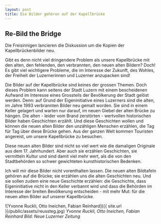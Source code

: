 ```yaml
---
layout: post
title: Die Bilder gehören auf der Kapellbrücke
---
```


## Re-Bild the Bridge
Die Freisinnigen lancieren die Diskussion um die Kopien der Kapellbrückenbilder neu.

Gibt es denn nicht viel dringendere Problem als unsere Kapellbrücke mit den alten, den fehlenden, den verbrannten, den neuen alten Bildern? Doch! Es gibt viel wichtigere Probleme, die im Interesse der Zukunft, des Wohles, der Freiheit der Luzernerinnen und Luzerner anzupacken sind!

Die Bilder auf der Kapellbrücke sind keines der grossen Themen. Doch dieses Problem kann seitens der Stadt Luzern mit einem bescheidenen Aufwand im Interesse eines Grossteils der Bevölkerung der Stadt gelöst werden. Denn: auf Grund der Eigeninitiative eines Luzerners sind die alten, im Jahre 1993 verbrannten Bilder neu gemalt worden. Sie sind in einem Keller gelagert und warten nur darauf, im neuen Giebel der alten Brücke zu hängen. Die alten - leider vom Brand zerstörten - wertvollen historischen Bilder haben Geschichten erzählt. Und diese Geschichten wollen und können die neuen alten Bilder den unzähligen Menschen erzählen, die Tag für Tag über diese Brücke gehen. Aus der ganzen Welt kommen Touristen angereist, um unsere Kapellbrücke zu besuchen.

Diese neuen alten Bilder sind nicht so viel wert wie die damaligen Originale aus dem 17. Jahrhundert. Aber auch sie erzählen Geschichten, sie vermitteln Kultur und sind damit viel mehr wert, als die von den Stadtbehörden so schwer gewichteten kunsthistorischen Bedenken.

Ich will mir diese Bilder nicht vorenthalten lassen. Die neuen alten Bildtafeln gehören auf die Brücke; sie erzählen uns die alten Geschichten neu. Und sie sollen zudem eine neue Geschichte erzählen: die Geschichte, dass Eigeninitiative nicht in den Keller verbannt wird und dass die Behörden im Interesse der breiten Bevölkerung entscheiden - mit mehr Mut: für die neuen alten Bilder auf unserer Kapellbrücke.

![Yvonne Ruckli, Otto Ineichen, Fabian Reinhard]({{ site.url }}/public/assets/reussteg.jpg)
*Yvonne Ruckli, Otto Ineichen, Fabian Reinhard
Bild: Neue Luzerner Zeitung*
